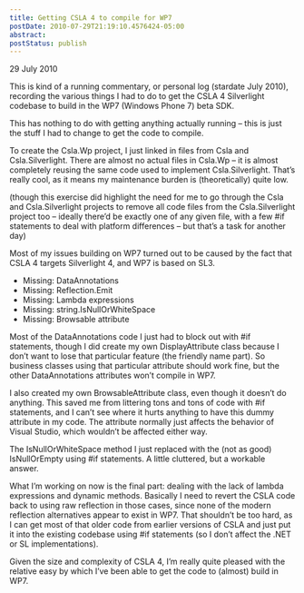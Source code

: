 ```yaml
---
title: Getting CSLA 4 to compile for WP7
postDate: 2010-07-29T21:19:10.4576424-05:00
abstract: 
postStatus: publish
---
```

29 July 2010

This is kind of a running commentary, or personal log (stardate July 2010), recording the various things I had to do to get the CSLA 4 Silverlight codebase to build in the WP7 (Windows Phone 7) beta SDK.

This has nothing to do with getting anything actually running – this is just the stuff I had to change to get the code to compile.

To create the Csla.Wp project, I just linked in files from Csla and Csla.Silverlight. There are almost no actual files in Csla.Wp – it is almost completely reusing the same code used to implement Csla.Silverlight. That’s really cool, as it means my maintenance burden is (theoretically) quite low.

(though this exercise did highlight the need for me to go through the Csla and Csla.Silverlight projects to remove all code files from the Csla.Silverlight project too – ideally there’d be exactly one of any given file, with a few #if statements to deal with platform differences – but that’s a task for another day)

Most of my issues building on WP7 turned out to be caused by the fact that CSLA 4 targets Silverlight 4, and WP7 is based on SL3.

- Missing: DataAnnotations
- Missing: Reflection.Emit
- Missing: Lambda expressions
- Missing: string.IsNullOrWhiteSpace
- Missing: Browsable attribute


Most of the DataAnnotations code I just had to block out with #if statements, though I did create my own DisplayAttribute class because I don’t want to lose that particular feature (the friendly name part). So business classes using that particular attribute should work fine, but the other DataAnnotations attributes won’t compile in WP7.

I also created my own BrowsableAttribute class, even though it doesn’t do anything. This saved me from littering tons and tons of code with #if statements, and I can’t see where it hurts anything to have this dummy attribute in my code. The attribute normally just affects the behavior of Visual Studio, which wouldn’t be affected either way.

The IsNullOrWhiteSpace method I just replaced with the (not as good) IsNullOrEmpty using #if statements. A little cluttered, but a workable answer.

What I’m working on now is the final part: dealing with the lack of lambda expressions and dynamic methods. Basically I need to revert the CSLA code back to using raw reflection in those cases, since none of the modern reflection alternatives appear to exist in WP7. That shouldn’t be too hard, as I can get most of that older code from earlier versions of CSLA and just put it into the existing codebase using #if statements (so I don’t affect the .NET or SL implementations).

Given the size and complexity of CSLA 4, I’m really quite pleased with the relative easy by which I’ve been able to get the code to (almost) build in WP7.

